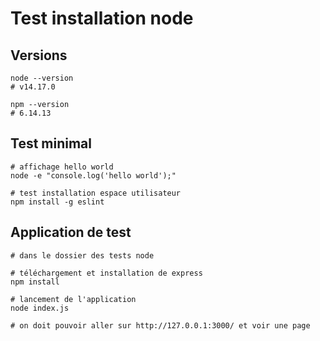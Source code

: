 Test installation node
======================

Versions
--------

```shell
node --version
# v14.17.0

npm --version
# 6.14.13
```

Test minimal
------------

```shell
# affichage hello world
node -e "console.log('hello world');"

# test installation espace utilisateur
npm install -g eslint
```

Application de test
-------------------

```shell
# dans le dossier des tests node

# téléchargement et installation de express
npm install

# lancement de l'application
node index.js

# on doit pouvoir aller sur http://127.0.0.1:3000/ et voir une page
```
